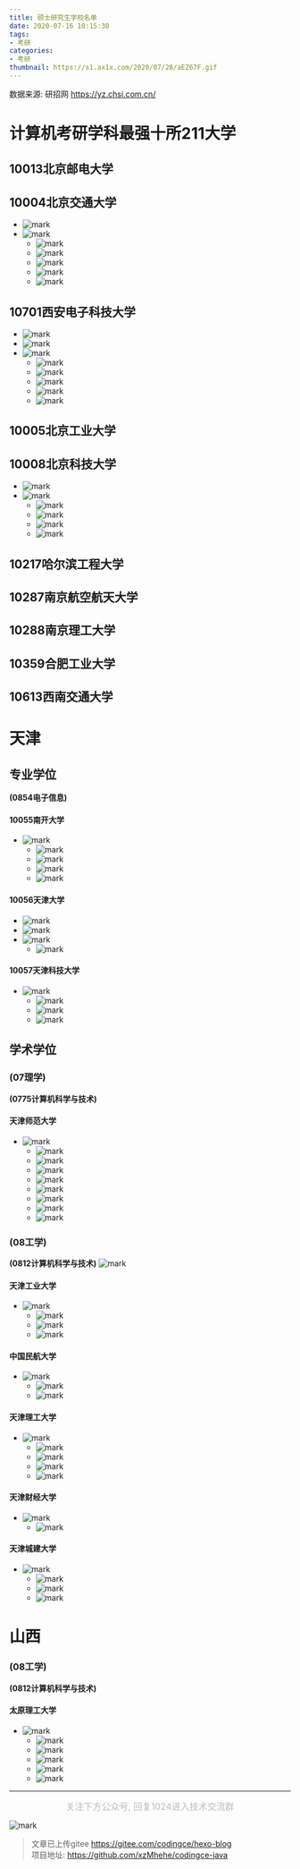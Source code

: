```yaml
---
title: 硕士研究生学校名单
date: 2020-07-16 10:15:30
tags:
- 考研
categories: 
- 考研
thumbnail: https://s1.ax1x.com/2020/07/28/aEZ67F.gif
---
```


数据来源: 研招网 https://yz.chsi.com.cn/

# 计算机考研学科最强十所211大学
## 10013北京邮电大学

## 10004北京交通大学
- ![mark](https://image.codingce.com.cn/blog/20200804/084939322.png)
- ![mark](https://image.codingce.com.cn/blog/20200804/085108106.png)
    - ![mark](https://image.codingce.com.cn/blog/20200804/085129091.png)
    - ![mark](https://image.codingce.com.cn/blog/20200804/085156408.png)
    - ![mark](https://image.codingce.com.cn/blog/20200804/085210735.png)
    - ![mark](https://image.codingce.com.cn/blog/20200804/085226122.png)
    - ![mark](https://image.codingce.com.cn/blog/20200804/085242930.png)

## 10701西安电子科技大学
- ![mark](https://image.codingce.com.cn/blog/20200804/085432498.png)
- ![mark](https://image.codingce.com.cn/blog/20200804/085448552.png)
- ![mark](https://image.codingce.com.cn/blog/20200804/085503709.png)
    - ![mark](https://image.codingce.com.cn/blog/20200804/085522721.png)
    - ![mark](https://image.codingce.com.cn/blog/20200804/085537501.png)
    - ![mark](https://image.codingce.com.cn/blog/20200804/085603637.png)
    - ![mark](https://image.codingce.com.cn/blog/20200804/085622937.png)
    - ![mark](https://image.codingce.com.cn/blog/20200804/085638934.png)

## 10005北京工业大学

## 10008北京科技大学
- ![mark](https://image.codingce.com.cn/blog/20200804/085843381.png)
- ![mark](https://image.codingce.com.cn/blog/20200804/085940914.png)
    - ![mark](https://image.codingce.com.cn/blog/20200804/090000135.png)
    - ![mark](https://image.codingce.com.cn/blog/20200804/090016793.png)
    - ![mark](https://image.codingce.com.cn/blog/20200804/090100795.png)
    - ![mark](https://image.codingce.com.cn/blog/20200804/090115425.png)

## 10217哈尔滨工程大学

## 10287南京航空航天大学

## 10288南京理工大学

## 10359合肥工业大学

## 10613西南交通大学


# 天津
## 专业学位
**(0854电子信息)**
#### 10055南开大学
- ![mark](https://image.codingce.com.cn/blog/20200804/082635271.png)
    - ![mark](https://image.codingce.com.cn/blog/20200804/082709162.png)
    - ![mark](https://image.codingce.com.cn/blog/20200804/082844528.png)
    - ![mark](https://image.codingce.com.cn/blog/20200804/083237945.png)
    - ![mark](https://image.codingce.com.cn/blog/20200804/083257853.png)

#### 10056天津大学
- ![mark](https://image.codingce.com.cn/blog/20200804/083615412.png)
- ![mark](https://image.codingce.com.cn/blog/20200804/083649629.png)
- ![mark](https://image.codingce.com.cn/blog/20200804/083736729.png)
    - ![mark](https://image.codingce.com.cn/blog/20200804/083824752.png)
#### 10057天津科技大学
- ![mark](https://image.codingce.com.cn/blog/20200804/084009800.png)
    - ![mark](https://image.codingce.com.cn/blog/20200804/084039283.png)
    - ![mark](https://image.codingce.com.cn/blog/20200804/084058128.png)
    - ![mark](https://image.codingce.com.cn/blog/20200804/084113897.png) 

## 学术学位
### (07理学)
**(0775计算机科学与技术)**
#### 天津师范大学
- ![mark](https://image.codingce.com.cn/blog/20200716/103728897.png)
    - ![mark](https://image.codingce.com.cn/blog/20200716/103806054.png)
    - ![mark](https://image.codingce.com.cn/blog/20200716/103921596.png)
    - ![mark](https://image.codingce.com.cn/blog/20200716/103940395.png)
    - ![mark](https://image.codingce.com.cn/blog/20200716/104003172.png)
    - ![mark](https://image.codingce.com.cn/blog/20200716/104023413.png)
    - ![mark](https://image.codingce.com.cn/blog/20200716/104043377.png)
    - ![mark](https://image.codingce.com.cn/blog/20200716/104102366.png)
    - ![mark](https://image.codingce.com.cn/blog/20200716/104118007.png)

### (08工学)
**(0812计算机科学与技术)**
![mark](https://image.codingce.com.cn/blog/20200716/101643562.png)
#### 天津工业大学
- ![mark](https://image.codingce.com.cn/blog/20200716/101924341.png)
    - ![mark](https://image.codingce.com.cn/blog/20200716/101958650.png)
    - ![mark](https://image.codingce.com.cn/blog/20200716/102017075.png)
    - ![mark](https://image.codingce.com.cn/blog/20200716/102035227.png)
#### 中国民航大学
- ![mark](https://image.codingce.com.cn/blog/20200716/102611525.png)
    - ![mark](https://image.codingce.com.cn/blog/20200716/102718690.png)
    - ![mark](https://image.codingce.com.cn/blog/20200716/102756591.png)

#### 天津理工大学
- ![mark](https://image.codingce.com.cn/blog/20200716/102835251.png)
    - ![mark](https://image.codingce.com.cn/blog/20200716/102848190.png)
    - ![mark](https://image.codingce.com.cn/blog/20200716/102913749.png)
    - ![mark](https://image.codingce.com.cn/blog/20200716/102934305.png)
    - ![mark](https://image.codingce.com.cn/blog/20200716/103004178.png)

#### 天津财经大学
- ![mark](https://image.codingce.com.cn/blog/20200716/103043477.png)
    - ![mark](https://image.codingce.com.cn/blog/20200716/103117620.png)
#### 天津城建大学
- ![mark](https://image.codingce.com.cn/blog/20200716/103214407.png)
    - ![mark](https://image.codingce.com.cn/blog/20200716/103236279.png)
    - ![mark](https://image.codingce.com.cn/blog/20200716/103253146.png)
    - ![mark](https://image.codingce.com.cn/blog/20200716/103317090.png)

# 山西
### (08工学)
**(0812计算机科学与技术)**
#### 太原理工大学
- ![mark](https://image.codingce.com.cn/blog/20200716/104943126.png)
    - ![mark](https://image.codingce.com.cn/blog/20200716/105004255.png)
    - ![mark](https://image.codingce.com.cn/blog/20200716/105020367.png)
    - ![mark](https://image.codingce.com.cn/blog/20200716/105039209.png)
    - ![mark](https://image.codingce.com.cn/blog/20200716/105056245.png)
    - ![mark](https://image.codingce.com.cn/blog/20200716/105112546.png)



---
<center><font color=BBBBBB size=3>关注下方公众号, 回复1024进入技术交流群</font></center>

![mark](https://s1.ax1x.com/2020/07/17/UsFeJJ.jpg)




>文章已上传gitee https://gitee.com/codingce/hexo-blog   
>项目地址: https://github.com/xzMhehe/codingce-java